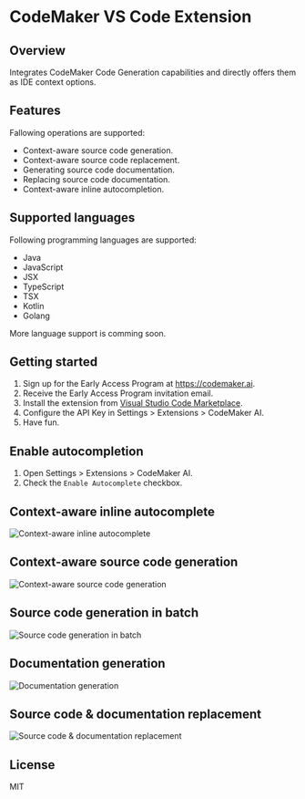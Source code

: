 # CodeMaker VS Code Extension

## Overview

Integrates CodeMaker Code Generation capabilities and directly offers them as IDE context options.

## Features

Fallowing operations are supported:

* Context-aware source code generation.
* Context-aware source code replacement.
* Generating source code documentation.
* Replacing source code documentation.
* Context-aware inline autocompletion.

## Supported languages

Following programming languages are supported:

* Java
* JavaScript
* JSX
* TypeScript
* TSX
* Kotlin
* Golang

More language support is comming soon.

## Getting started

1. Sign up for the Early Access Program at https://codemaker.ai.
2. Receive the Early Access Program invitation email. 
3. Install the extension from [Visual Studio Code Marketplace](https://marketplace.visualstudio.com/items?itemName=codemakerai.codemakerai).
4. Configure the API Key in Settings > Extensions > CodeMaker AI.
5. Have fun.

## Enable autocompletion

1. Open Settings > Extensions > CodeMaker AI.
2. Check the `Enable Autocomplete` checkbox.

## Context-aware inline autocomplete
![Context-aware inline autocomplete](./img/autocomplete-demo.gif)

## Context-aware source code generation

![Context-aware source code generation](./img/code-gen.gif)

## Source code generation in batch

![Source code generation in batch](./img/code-gen-multi-file.gif)

## Documentation generation

![Documentation generation](./img/doc-gen.gif)

## Source code & documentation replacement

![Source code & documentation replacement](./img/replacement.gif)

## License

MIT